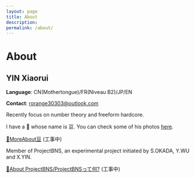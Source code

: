 ```yaml
---
layout: page
title: About
description:
permalink: /about/
---
```


# About

## YIN Xiaorui

**Language**: CN(Mothertongue)/FR(Niveau B2)/JP/EN

**Contact**: <a href="mailto:rorange30303@outlook.com">rorange30303@outlook.com</a>

Recently focus on number theory and freeform hardcore. 

I have a 🐰 whose name is 豆. You can check some of his photos <a href="www.instagram.com/rorange30303/">here</a>.

<a href="xiaoruiyin.github.io/d">🔗MoreAbout豆</a> (工事中)

Member of ProjectBNS, an experimental project initiated by S.OKADA, Y.WU and X.YIN.

<a href="xiaoruiyin.github.io/projectbns">🔗About ProjectBNS/ProjectBNSって何?</a> (工事中)
